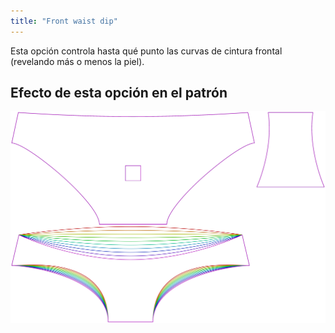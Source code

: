 ```yaml
---
title: "Front waist dip"
---
```


Esta opción controla hasta qué punto las curvas de cintura frontal (revelando más o menos la piel).

## Efecto de esta opción en el patrón

![Esta imagen muestra el efecto de esta opción superponiendo varias variantes que tienen un valor diferente para esta opción](ursula_frontdip_sample.svg "Effect of this option on the pattern")

